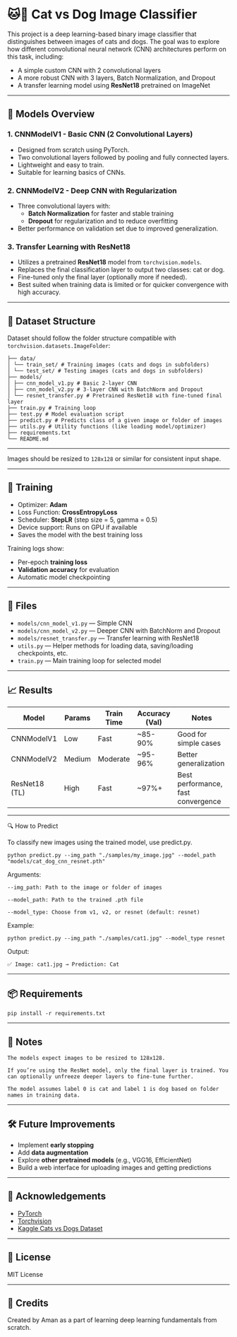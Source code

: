 # 🐱🐶 Cat vs Dog Image Classifier

This project is a deep learning-based binary image classifier that distinguishes between images of cats and dogs. The goal was to explore how different convolutional neural network (CNN) architectures perform on this task, including:

- A simple custom CNN with 2 convolutional layers
- A more robust CNN with 3 layers, Batch Normalization, and Dropout
- A transfer learning model using **ResNet18** pretrained on ImageNet

---

## 🧠 Models Overview

### 1. **CNNModelV1 - Basic CNN (2 Convolutional Layers)**
- Designed from scratch using PyTorch.
- Two convolutional layers followed by pooling and fully connected layers.
- Lightweight and easy to train.
- Suitable for learning basics of CNNs.

### 2. **CNNModelV2 - Deep CNN with Regularization**
- Three convolutional layers with:
  - **Batch Normalization** for faster and stable training
  - **Dropout** for regularization and to reduce overfitting
- Better performance on validation set due to improved generalization.

### 3. **Transfer Learning with ResNet18**
- Utilizes a pretrained **ResNet18** model from `torchvision.models`.
- Replaces the final classification layer to output two classes: cat or dog.
- Fine-tuned only the final layer (optionally more if needed).
- Best suited when training data is limited or for quicker convergence with high accuracy.

---

## 🧾 Dataset Structure

Dataset should follow the folder structure compatible with `torchvision.datasets.ImageFolder`:

```
├── data/
│ └── train_set/ # Training images (cats and dogs in subfolders)
│ └── test_set/ # Testing images (cats and dogs in subfolders)
├── models/
│ ├── cnn_model_v1.py # Basic 2-layer CNN
│ ├── cnn_model_v2.py # 3-layer CNN with BatchNorm and Dropout
│ └── resnet_transfer.py # Pretrained ResNet18 with fine-tuned final layer
├── train.py # Training loop
├── test.py # Model evaluation script
├── predict.py # Predicts class of a given image or folder of images
├── utils.py # Utility functions (like loading model/optimizer)
├── requirements.txt
└── README.md
```

---


Images should be resized to `128x128` or similar for consistent input shape.

---

## 🚀 Training

- Optimizer: **Adam**
- Loss Function: **CrossEntropyLoss**
- Scheduler: **StepLR** (step size = 5, gamma = 0.5)
- Device support: Runs on GPU if available
- Saves the model with the best training loss

Training logs show:
- Per-epoch **training loss**
- **Validation accuracy** for evaluation
- Automatic model checkpointing

---

## 📁 Files

- `models/cnn_model_v1.py` — Simple CNN
- `models/cnn_model_v2.py` — Deeper CNN with BatchNorm and Dropout
- `models/resnet_transfer.py` — Transfer learning with ResNet18
- `utils.py` — Helper methods for loading data, saving/loading checkpoints, etc.
- `train.py` — Main training loop for selected model

---

## 📈 Results

| Model           | Params | Train Time | Accuracy (Val)  | Notes                              |
|-----------------|--------|------------|-----------------|------------------------------------|
| CNNModelV1      | Low    | Fast       | ~85-90%         | Good for simple cases              |
| CNNModelV2      | Medium | Moderate   | ~95-96%         | Better generalization              |
| ResNet18 (TL)   | High   | Fast       | ~97%+           | Best performance, fast convergence |

---

🔍 How to Predict

To classify new images using the trained model, use predict.py.

`python predict.py --img_path "./samples/my_image.jpg" --model_path "models/cat_dog_cnn_resnet.pth"`

Arguments:

    --img_path: Path to the image or folder of images

    --model_path: Path to the trained .pth file

    --model_type: Choose from v1, v2, or resnet (default: resnet)

Example:

`python predict.py --img_path "./samples/cat1.jpg" --model_type resnet`

Output:

```✅ Image: cat1.jpg → Prediction: Cat```

---

## 📦 Requirements

`pip install -r requirements.txt`

---

## 📌 Notes

    The models expect images to be resized to 128x128.

    If you’re using the ResNet model, only the final layer is trained. You can optionally unfreeze deeper layers to fine-tune further.

    The model assumes label 0 is cat and label 1 is dog based on folder names in training data.

---

## 🛠 Future Improvements
- Implement **early stopping**
- Add **data augmentation**
- Explore **other pretrained models** (e.g., VGG16, EfficientNet)
- Build a web interface for uploading images and getting predictions

---

## 🙌 Acknowledgements
- [PyTorch](https://pytorch.org/)
- [Torchvision](https://pytorch.org/vision/stable/index.html)
- [Kaggle Cats vs Dogs Dataset](https://www.kaggle.com/c/dogs-vs-cats)

---

## 📄 License
MIT License

---

## 🙌 Credits

Created by Aman as a part of learning deep learning fundamentals from scratch.
